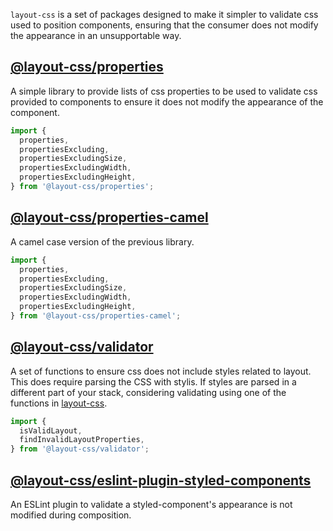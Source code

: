`layout-css` is a set of packages designed to make it simpler to validate css used
to position components, ensuring that the consumer does not modify the appearance
in an unsupportable way.

## [@layout-css/properties](packages/properties)

A simple library to provide lists of css properties to be used to
validate css provided to components to ensure it does not modify the
appearance of the component.

```js
import {
  properties,
  propertiesExcluding,
  propertiesExcludingSize,
  propertiesExcludingWidth,
  propertiesExcludingHeight,
} from '@layout-css/properties';
```

## [@layout-css/properties-camel](packages/properties-camel)

A camel case version of the previous library.

```js
import {
  properties,
  propertiesExcluding,
  propertiesExcludingSize,
  propertiesExcludingWidth,
  propertiesExcludingHeight,
} from '@layout-css/properties-camel';
```

## [@layout-css/validator](packages/validator)

A set of functions to ensure css does not include styles related to layout.
This does require parsing the CSS with stylis. If styles are parsed in a
different part of your stack, considering validating using one of the functions
in [layout-css](packages/layout-css).

```js
import {
  isValidLayout,
  findInvalidLayoutProperties,
} from '@layout-css/validator';
```

## [@layout-css/eslint-plugin-styled-components](packages/eslint-plugin-styled-components)

An ESLint plugin to validate a styled-component's appearance is not modified
during composition.

